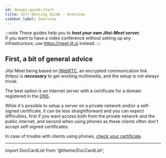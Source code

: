 ```yaml
---
id: devops-guide-start
title: Self-Hosting Guide - Overview
sidebar_label: Overview
---
```


:::note
These guides help you to ___host your own Jitsi-Meet server___.   
If you want to have a video conference without setting up any infrastructure, use https://meet.jit.si instead.
:::

## First, a bit of general advice

Jitsi Meet being based on [WebRTC](https://en.wikipedia.org/wiki/WebRTC), an encrypted communication link (https) is ___necessary___ to get working multimedia, and the setup is not always trivial.

The best option is an Internet server with a certificate for a domain registered in the [DNS](https://en.wikipedia.org/wiki/Domain_Name_System#Domain_name_registration).

While it's possible to setup a server on a private network and/or a self-signed certificate, it can be less straightforward and you can expect difficulties, first if you want access both from the private network and the public internet, and second when using phones as these clients often don't accept self-signed certificates.

In case of trouble with clients using phones, [check your certificate](https://whatsmychaincert.com).

<hr />

import DocCardList from '@theme/DocCardList';

<DocCardList />
